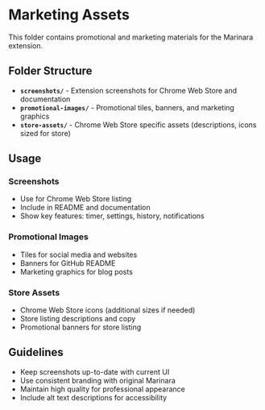 # Marketing Assets

This folder contains promotional and marketing materials for the Marinara extension.

## Folder Structure

- **`screenshots/`** - Extension screenshots for Chrome Web Store and documentation
- **`promotional-images/`** - Promotional tiles, banners, and marketing graphics
- **`store-assets/`** - Chrome Web Store specific assets (descriptions, icons sized for store)

## Usage

### Screenshots
- Use for Chrome Web Store listing
- Include in README and documentation
- Show key features: timer, settings, history, notifications

### Promotional Images
- Tiles for social media and websites
- Banners for GitHub README
- Marketing graphics for blog posts

### Store Assets
- Chrome Web Store icons (additional sizes if needed)
- Store listing descriptions and copy
- Promotional banners for store listing

## Guidelines

- Keep screenshots up-to-date with current UI
- Use consistent branding with original Marinara
- Maintain high quality for professional appearance
- Include alt text descriptions for accessibility